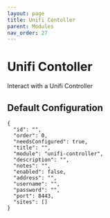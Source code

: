 ```yaml
---
layout: page
title: Unifi Contoller
parent: Modules
nav_order: 27
---
```


# Unifi Contoller

Interact with a Unifi Controller

## Default Configuration

```
{
  "id": "",
  "order": 0,
  "needsConfigured": true,
  "title": "",
  "module": "unifi-controller",
  "description": "",
  "notes": "",
  "enabled": false,
  "address": "",
  "username": "",
  "password": "",
  "port": 8443,
  "sites": []
}
```
